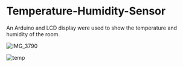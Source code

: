 # Temperature-Humidity-Sensor
An Arduino and LCD display were used to show the temperature and humidity of the room.

![IMG_3790](https://user-images.githubusercontent.com/89155445/147297979-0a09f8ae-8be0-4fb6-b090-642f8052033b.jpg)



![temp](https://user-images.githubusercontent.com/89155445/147301020-5a00c746-22b5-4af5-a1a1-730818d4a484.jpg)
